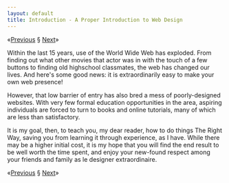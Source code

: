 ```yaml
---
layout: default
title: Introduction - A Proper Introduction to Web Design
---
```


<span class="nav">&laquo;[Previous] &sect; [Next]&raquo;</span>

Within the last 15 years, use of the World Wide Web has exploded. From finding
out what other movies that actor was in with the touch of a few buttons to
finding old highschool classmates, the web has changed our lives. And here's
some good news: it is extraordinarily easy to make your own web presence!

However, that low barrier of entry has also bred a mess of poorly-designed
websites. With very few formal education opportunities in the area, aspiring
individuals are forced to turn to books and online tutorials, many of which are
less than satisfactory.

It is my goal, then, to teach you, my dear reader, how to do things The Right
Way, saving you from learning it through experience, as I have. While there may
be a higher initial cost, it is my hope that you will find the end result to be
well worth the time spent, and enjoy your new-found respect among your friends
and family as le designer extraordinaire.

<span class="nav">&laquo;[Previous] &sect; [Next]&raquo;</span>

[Previous]: index.html
[Next]: basic-theory.html
